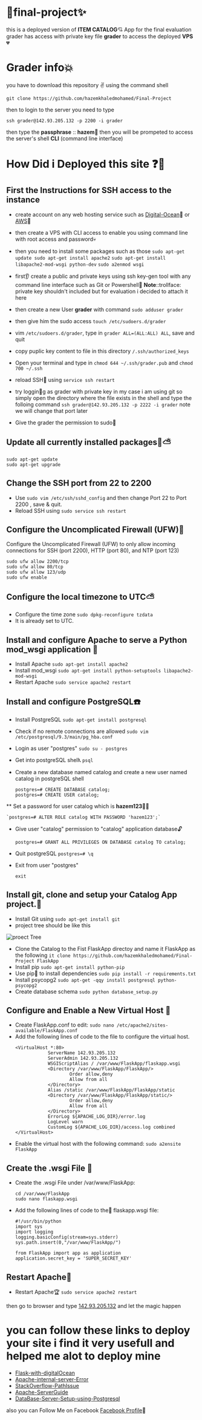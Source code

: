 # :dizzy:final-project:sparkles:
this is a deployed version of **ITEM CATALOG**:cupid: App for the final evaluation grader has access with private key file **grader** to access the deployed **VPS** :broken_heart:

# **Grader info**:boom:
you have to download this repository :v: using the command shell
```
git clone https://github.com/hazemkhaledmohamed/Final-Project 
```
then to login to the server you need to type 
```
ssh grader@142.93.205.132 -p 2200 -i grader
```
then type the **passphrase** :: **hazem**:raised_hands: then you will be prompeted to access the server's shell **CLI** (command line interface)

# How Did i Deployed this site :question::pray:
## First the Instructions for SSH access to the instance
* create account on any web hosting service such as [Digital-Ocean](https://www.digitalocean.com/):muscle: or [AWS](https://aws.amazon.com/):clap:
* then create a VPS with CLI access to enable you using command line with root access and password:skull:
* then you need to install some packages such as those 
`sudo apt-get update
sudo apt-get install apache2`
`sudo apt-get install libapache2-mod-wsgi python-dev`
`sudo a2enmod wsgi `
* first:ear: create a public and private keys using ssh key-gen tool with any command line interface such as Git or Powershell:nose:
**Note**::trollface:
private key shouldn't included but for evaluation i decided to attach it here

* then create a new User **grader** with command ``` sudo adduser grader ``` 
* then give him the sudo access ```touch /etc/sudoers.d/grader```
* vim ```/etc/sudoers.d/grader```, type in ```grader ALL=(ALL:ALL) ALL```, save and quit
* copy puplic key content to file in this directory ``` /.ssh/authorized_keys ```
* Open your terminal and type in ``` chmod 644 ~/.ssh/grader.pub ``` and ``` chmod 700 ~/.ssh ```
* reload SSH:snake: using `service ssh restart`
* try loggin:mushroom:g as grader with private key in my case i am using git so simply open the directory where the file exists in the shell and type the folloing command ``` ssh grader@142.93.205.132 -p 2222 -i grader ``` note we will change that port later
* Give the grader the permission to sudo:mushroom:

## Update all currently installed packages:seedling::partly_sunny:
	sudo apt-get update
	sudo apt-get upgrade

## Change the SSH port from 22 to 2200
* Use `sudo vim /etc/ssh/sshd_config` and then change Port 22 to Port 2200 , save & quit.
* Reload SSH using `sudo service ssh restart`

## Configure the Uncomplicated Firewall (UFW):no_bell:

Configure the Uncomplicated Firewall (UFW) to only allow incoming connections for SSH (port 2200), HTTP (port 80), and NTP (port 123)

	sudo ufw allow 2200/tcp
	sudo ufw allow 80/tcp
	sudo ufw allow 123/udp
	sudo ufw enable 
## Configure the local timezone to UTC:partly_sunny:
* Configure the time zone `sudo dpkg-reconfigure tzdata`
* It is already set to UTC.

## Install and configure Apache to serve a Python mod_wsgi application :confetti_ball:
* Install Apache `sudo apt-get install apache2`
* Install mod_wsgi `sudo apt-get install python-setuptools libapache2-mod-wsgi`
* Restart Apache `sudo service apache2 restart`

## Install and configure PostgreSQL:phone:
* Install PostgreSQL `sudo apt-get install postgresql`
* Check if no remote connections are allowed `sudo vim /etc/postgresql/9.3/main/pg_hba.conf`
* Login as user "postgres" `sudo su - postgres`
* Get into postgreSQL shell:telephone_receiver: `psql`
* Create a new database named catalog  and create a new user named catalog in postgreSQL shell
	
	```
	postgres=# CREATE DATABASE catalog;
	postgres=# CREATE USER catalog;
	```
** Set a password for user catalog which is **hazem123**:mega::satellite:
	
	`postgres=# ALTER ROLE catalog WITH PASSWORD 'hazem123';` 
	
* Give user "catalog" permission to "catalog" application database:unlock:
	
	```
	postgres=# GRANT ALL PRIVILEGES ON DATABASE catalog TO catalog;
	```
* Quit postgreSQL `postgres=# \q`
* Exit from user "postgres" 
	
	```
	exit
	```
 
## Install git, clone and setup your Catalog App project.:flashlight:
* Install Git using `sudo apt-get install git`
* project tree should be like this





![proect Tree](https://i.pinimg.com/originals/76/16/e3/7616e3356d08b233e8c3716b8bf8349b.png)
* Clone the Catalog to the Fist FlaskApp directoy and name it FlaskApp as the following ``` it clone https://github.com/hazemkhaledmohamed/Final-Project FlaskApp ```
* Install pip `sudo apt-get install python-pip`
* Use pip:low_brightness: to install dependencies `sudo pip install -r requirements.txt`
* Install psycopg2 `sudo apt-get -qqy install postgresql python-psycopg2`
* Create database schema `sudo python database_setup.py`

## Configure and Enable a New Virtual Host :bath:
* Create FlaskApp.conf to edit: `sudo nano /etc/apache2/sites-available/FlaskApp.conf`
* Add the following lines of code to the file to configure the virtual host. 	
	```
	<VirtualHost *:80>
                ServerName 142.93.205.132
                ServerAdmin 142.93.205.132
                WSGIScriptAlias / /var/www/FlaskApp/flaskapp.wsgi
                <Directory /var/www/FlaskApp/FlaskApp/>
                        Order allow,deny
                        Allow from all
                </Directory>
                Alias /static /var/www/FlaskApp/FlaskApp/static
                <Directory /var/www/FlaskApp/FlaskApp/static/>
                        Order allow,deny
                        Allow from all
                </Directory>
                ErrorLog ${APACHE_LOG_DIR}/error.log
                LogLevel warn
                CustomLog ${APACHE_LOG_DIR}/access.log combined
	</VirtualHost>
	```
* Enable the virtual host with the following command: `sudo a2ensite FlaskApp`

## Create the .wsgi File :triangular_ruler:
* Create the .wsgi File under /var/www/FlaskApp: 
	
	```
	cd /var/www/FlaskApp
	sudo nano flaskapp.wsgi 
	```
* Add the following lines of code to the:musical_score: flaskapp.wsgi file:
	
	```
	#!/usr/bin/python
	import sys
	import logging
	logging.basicConfig(stream=sys.stderr)
	sys.path.insert(0,"/var/www/FlaskApp/")

	from FlaskApp import app as application
	application.secret_key = 'SUPER_SECRET_KEY'
	```

## Restart Apache:gem:
* Restart Apache:trophy: `sudo service apache2 restart `

then go to browser and type [142.93.205.132](http://142.93.205.132) and let the magic happen

# **you can follow these links to deploy your site i find it very usefull and helped me alot to deploy mine**
* [Flask-with-digitalOcean](https://www.digitalocean.com/community/tutorials/how-to-deploy-a-flask-application-on-an-ubuntu-vps)
* [Apache-internal-server-Error](https://www.digitalocean.com/community/questions/500-internal-server-error-how-can-i-fix-this-this-website-was-supposed-to-be-a-christmas-present)
* [StackOverflow-PathIssue](https://stackoverflow.com/questions/7302619/operationalerror-operationalerror-unable-to-open-database-file-none-none)
* [Apache-ServerGuide](https://help.ubuntu.com/lts/serverguide/httpd.html)
* [DataBase-Server-Setup-using-Postgresql](https://o7planning.org/en/11325/installing-and-configuring-postgresql-database-on-ubuntu-server)

also you can Follow Me on Facebook [Facebook Profile](https://www.facebook.com/osamaalsayed.algarhy ):saxophone:
